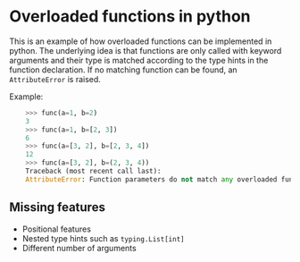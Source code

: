 # Overloaded functions in python

This is an example of how overloaded functions can be implemented in python. The underlying idea is that functions are only called with keyword arguments and their type is matched according to the type hints in the function declaration. If no matching function can be found, an `AttributeError` is raised. 

Example:

```python
    >>> func(a=1, b=2)
    3
    >>> func(a=1, b=[2, 3])
    6
    >>> func(a=[3, 2], b=[2, 3, 4])
    12
    >>> func(a=[3, 2], b=(2, 3, 4))
    Traceback (most recent call last):
    AttributeError: Function parameters do not match any overloaded function
```

## Missing features

* Positional features
* Nested type hints such as `typing.List[int]`
* Different number of arguments
